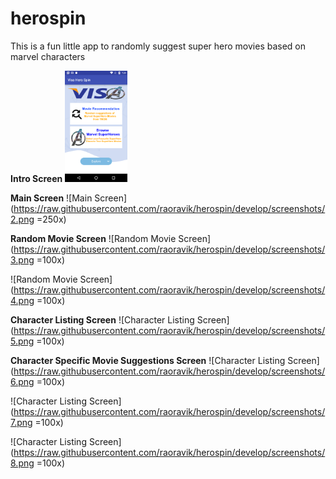 # herospin
This is a fun little app to randomly suggest super hero movies based on marvel characters


**Intro Screen**
<img src="https://raw.githubusercontent.com/raoravik/herospin/develop/screenshots/1.png" width="100"/>

**Main Screen**
![Main Screen](https://raw.githubusercontent.com/raoravik/herospin/develop/screenshots/2.png =250x)

**Random Movie Screen**
![Random Movie Screen](https://raw.githubusercontent.com/raoravik/herospin/develop/screenshots/3.png =100x)

![Random Movie Screen](https://raw.githubusercontent.com/raoravik/herospin/develop/screenshots/4.png =100x)

**Character Listing Screen**
![Character Listing Screen](https://raw.githubusercontent.com/raoravik/herospin/develop/screenshots/5.png =100x)

**Character Specific Movie Suggestions Screen**
![Character Listing Screen](https://raw.githubusercontent.com/raoravik/herospin/develop/screenshots/6.png =100x)

![Character Listing Screen](https://raw.githubusercontent.com/raoravik/herospin/develop/screenshots/7.png =100x)

![Character Listing Screen](https://raw.githubusercontent.com/raoravik/herospin/develop/screenshots/8.png =100x)
